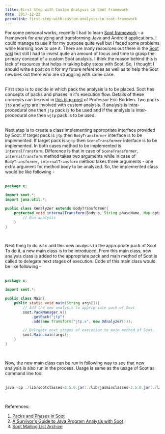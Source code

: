 ```yaml
---
title: First Step with Custom Analysis in Soot Framework
date: 2017-12-22
permalink: first-step-with-custom-analysis-in-soot-framework
---
```


For some personal works, recently I had to learn <a href="https://sable.github.io/soot/">Soot framework</a> - a framework for analyzing and transforming Java and Android applications.
I could manage to use it for my purpose quite well but I faced some problems while learning how to use it.
There are many resources out there in the <a href="https://github.com/sable/soot/wiki">Soot wiki</a> but still I had to invest quite an amount of focus and time to grasp the primary concept of a custom Soot analysis.
I think the reason behind this is lack of resources that helps in taking baby steps with Soot.
So, I thought I should write a post on it for my future references as well as to help the Soot newbies out there who are struggling with same case.  
<br/>

First step is to decide in which pack the analysis is to be placed.
Soot has concepts of packs and phases in it's execution flow.
Details of these concepts can be read in <a href="http://www.bodden.de/2008/11/26/soot-packs/">this blog post</a> of Professor Eric Bodden.
Two packs `jtp` and `wjtp` are involved with custom analysis.
If analysis is intra-procedural one then `jtp` pack is to be used and if the analysis is inter-procedural one then `wjtp` pack is to be used.  
<br/>

Next step is to create a class implementing appropriate interface provided by Soot.
If target pack is `jtp` then `BodyTransformer` interface is to be implemented.
If target pack is `wjtp` then `SceneTransformer` interface is to be implemented.
In both cases method to be implemented is `internalTransform`.
Difference is that in case of `SceneTransformer`, `internalTransform` method takes two arguments while in case of `BodyTransformer`, `internalTransform` method takes three arguments - one extra argument for method body to be analyzed.
So, the implemented class would be like following -  
<br/>

```java
package x;

import soot.*;
import java.util.*;

public class XAnalyzer extends BodyTransformer{
    protected void internalTransform(Body b, String phaseName, Map options){
        // Run analysis
    }
}
```  
<br/>

Next thing to do is to add this new analysis to the appropriate pack of Soot.
To do it, a new main class is to be introduced.
From this main class, new analysis class is added to the appropriate pack and main method of Soot is called to delegate next stages of execution.
Code of this main class would be like following -  
<br/>

```java
package x;

import soot.*;

public class Main{
    public static void main(String args[]){
        // Add the new analysis to appripriate pack of Soot
        soot.PackManager.v()
            .getPack("jtp")
            .add(new Transform("jtp.x", new XAnalyzer()));

        // Delegate next stages of execution to main method of Soot.
        soot.Main.main(args);
    }
}
```  
<br/>

Now, the new main class can be run in following way to see that new analysis is also run in the process.
Usage is same as the usage of Soot as command line tool.  
<br/>

```java
java -cp ./lib/sootclasses-2.5.0.jar:./lib/jasminclasses-2.5.0.jar:./lib/polyglotclasses-1.3.5.jar:. constantanalyzer.Main -cp ./test:. -pp -process-dir ./test/
```  
<br/>

References:
1. <a href="http://www.bodden.de/2008/11/26/soot-packs/">Packs and Phases in Soot</a>
2. <a href="A Survivor's Guide to Java Program Analysis with Soot">A Survivor's Guide to Java Program Analysis with Soot</a>
3. <a href="https://mailman.cs.mcgill.ca/pipermail/soot-list/">Soot Mailing List Archive</a>
